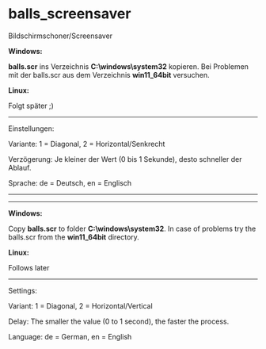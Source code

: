 # balls_screensaver
Bildschirmschoner/Screensaver

**Windows:**

**balls.scr** ins Verzeichnis **C:\windows\system32** kopieren. Bei Problemen mit der balls.scr aus dem Verzeichnis **win11_64bit** versuchen.

**Linux:**

Folgt später ;)

*****

Einstellungen:

Variante: 1 = Diagonal, 2 = Horizontal/Senkrecht

Verzögerung: Je kleiner der Wert (0 bis 1 Sekunde), desto schneller der Ablauf.

Sprache: de = Deutsch, en = Englisch


---------------------------------------
---------------------------------------


**Windows:**

Copy **balls.scr** to folder **C:\windows\system32**. In case of problems try the balls.scr from the **win11_64bit** directory.

**Linux:**

Follows later

*****

Settings:

Variant: 1 = Diagonal, 2 = Horizontal/Vertical

Delay: The smaller the value (0 to 1 second), the faster the process.

Language: de = German, en = English

